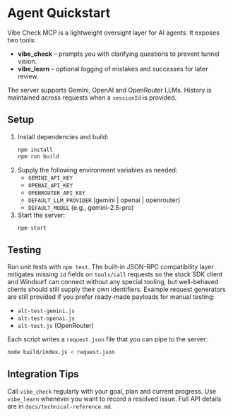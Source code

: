 # Agent Quickstart

Vibe Check MCP is a lightweight oversight layer for AI agents. It exposes two tools:

- **vibe_check** – prompts you with clarifying questions to prevent tunnel vision.
- **vibe_learn** – optional logging of mistakes and successes for later review.

The server supports Gemini, OpenAI and OpenRouter LLMs. History is maintained across requests when a `sessionId` is provided.

## Setup

1. Install dependencies and build:
   ```bash
   npm install
   npm run build
   ```
2. Supply the following environment variables as needed:
   - `GEMINI_API_KEY`
   - `OPENAI_API_KEY`
   - `OPENROUTER_API_KEY`
   - `DEFAULT_LLM_PROVIDER` (gemini | openai | openrouter)
   - `DEFAULT_MODEL` (e.g., gemini-2.5-pro)
3. Start the server:
   ```bash
   npm start
   ```

## Testing

Run unit tests with `npm test`. The built-in JSON-RPC compatibility layer mitigates missing `id` fields on `tools/call` requests so the stock SDK client and Windsurf can connect without any special tooling, but well-behaved clients should still supply their own identifiers. Example request generators are still provided if you prefer ready-made payloads for manual testing:

- `alt-test-gemini.js`
- `alt-test-openai.js`
- `alt-test.js` (OpenRouter)

Each script writes a `request.json` file that you can pipe to the server:

```bash
node build/index.js < request.json
```

## Integration Tips

Call `vibe_check` regularly with your goal, plan and current progress. Use `vibe_learn` whenever you want to record a resolved issue. Full API details are in `docs/technical-reference.md`.
